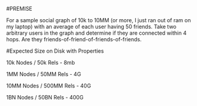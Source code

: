 #PREMISE

For a sample social graph of 10k to 10MM (or more, I just ran out of ram on my laptop) with an average of each user having 50 friends. Take two arbitrary users in the graph and determine if they are connected within 4 hops. Are they friends-of-friend-of-friends-of-friends. 

#Expected Size on Disk with Properties

10k Nodes / 50k Rels - 8mb

1MM Nodes / 50MM Rels - 4G

10MM Nodes / 500MM Rels - 40G

1BN Nodes / 50BN Rels - 400G

